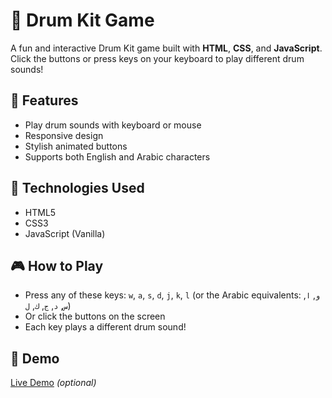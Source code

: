 # 🥁 Drum Kit Game

A fun and interactive Drum Kit game built with **HTML**, **CSS**, and **JavaScript**.  
Click the buttons or press keys on your keyboard to play different drum sounds!

## 🚀 Features
- Play drum sounds with keyboard or mouse
- Responsive design
- Stylish animated buttons
- Supports both English and Arabic characters

## 🧠 Technologies Used
- HTML5
- CSS3
- JavaScript (Vanilla)

## 🎮 How to Play
- Press any of these keys: `w`, `a`, `s`, `d`, `j`, `k`, `l` (or the Arabic equivalents: `و`, `ا`, `س`, `د`, `ج`, `ك`, `ل`)
- Or click the buttons on the screen
- Each key plays a different drum sound!

## 📸 Demo
[Live Demo](https://your-live-demo-link.com) *(optional)*


